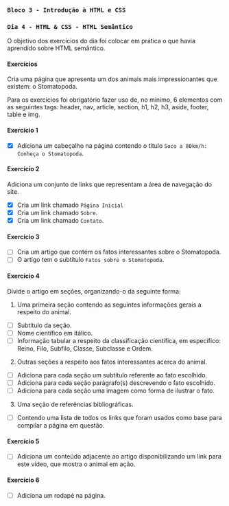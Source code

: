 ### `Bloco 3 - Introdução à HTML e CSS`

### `Dia 4 - HTML & CSS - HTML Semântico`

O objetivo dos exercícios do dia foi colocar em prática o que havia aprendido sobre HTML semântico.

#### Exercícios

Cria uma página que apresenta um dos animais mais impressionantes que existem: o Stomatopoda.

Para os exercícios foi obrigatório fazer uso de, no mínimo, 6 elementos com as seguintes tags: header, nav, article, section, h1, h2, h3, aside, footer, table e img.

#### Exercício 1

- [x] Adiciona um cabeçalho na página contendo o título `Soco a 80km/h: Conheça o Stomatopoda`.

#### Exercício 2

Adiciona um conjunto de links que representam a área de navegação do site.

- [x] Cria um link chamado `Página Inicial`
- [x] Cria um link chamado `Sobre`.
- [x] Cria um link chamado `Contato`.

#### Exercício 3

- [ ] Cria um artigo que contém os fatos interessantes sobre o Stomatopoda.
- [ ] O artigo tem o subtítulo `Fatos sobre o Stomatopoda`.

#### Exercício 4

Divide o artigo em seções, organizando-o da seguinte forma:

1. Uma primeira seção contendo as seguintes informações gerais a respeito do animal.

- [ ] Subtítulo da seção.
- [ ] Nome científico em itálico.
- [ ] Informação tabular a respeito da classificação científica, em específico: Reino, Filo, Subfilo, Classe, Subclasse e Ordem.

2. Outras seções a respeito aos fatos interessantes acerca do animal.

- [ ] Adiciona para cada seção um subtítulo referente ao fato escolhido.
- [ ] Adiciona para cada seção parágrafo(s) descrevendo o fato escolhido.
- [ ] Adiciona para cada seção uma imagem como forma de ilustrar o fato.

3. Uma seção de referências bibliográficas.

- [ ] Contendo uma lista de todos os links que foram usados como base para compilar a página em questão.

#### Exercício 5

- [ ] Adiciona um conteúdo adjacente ao artigo disponibilizando um link para este vídeo, que mostra o animal em ação.

#### Exercício 6

- [ ] Adiciona um rodapé na página.
